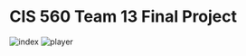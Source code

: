 # CIS 560 Team 13 Final Project
![index](https://github.com/user-attachments/assets/9a86da0c-e21d-44d7-a29b-dd9389064cc2)
![player](https://github.com/user-attachments/assets/bbd3f688-7269-45c7-8450-fa971a690182)
